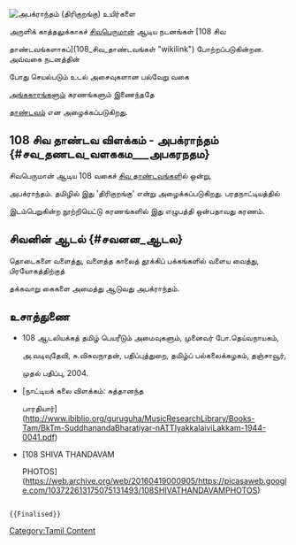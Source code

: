 ![அபக்ராந்தம் (திரிகுறங்கு)](அபக்ராந்தம்.jpg "அபக்ராந்தம் (திரிகுறங்கு)") உயிர்களை
அருளிக் காத்தலுக்காகச் [சிவபெருமான்](சிவன் "wikilink") ஆடிய நடனங்கள் [108 சிவ
தாண்டவங்களாகப்](108_சிவ_தாண்டவங்கள் "wikilink") போற்றப்படுகின்றன. அவ்வகை நடனத்தின்
போது செயல்படும் உடல் அசைவுகளான பல்வேறு வகை
[அங்ககாரங்களும்](32_அங்கஹாரங்கள் "wikilink") கரணங்களும் இணைந்ததே
[தாண்டவம்](தாண்டவம்,_லாஸ்யம் "wikilink") என அழைக்கப்படுகிறது.

## 108 சிவ தாண்டவ விளக்கம் - அபக்ராந்தம் {#சவ_தணடவ_வளககம___அபகரநதம}

சிவபெருமான் ஆடிய 108 வகைச் [சிவ தாண்டவங்கள](சிவ_தாண்டவங்கள் "wikilink")ில் ஒன்று,
அபக்ராந்தம். தமிழில் இது \'திரிகுறங்கு\' என்று அழைக்கப்படுகிறது. பரதநாட்டியத்தில்
இடம்பெறுகின்ற நூற்றியெட்டு கரணங்களில் இது எழுபத்தி ஒன்பதாவது கரணம்.

## சிவனின் ஆடல் {#சவனன_ஆடல}

தொடைகளை வளைத்து, வளைத்த காலைத் தூக்கிப் பக்கங்களில் வளைய வைத்து, பிரயோகத்திற்குத்
தக்கவாறு கைகளை அமைத்து ஆடுவது அபக்ராந்தம்.

## உசாத்துணை

-   108 ஆடலியக்கத் தமிழ் பெயரீடும் அமைவுகளும், முனைவர் போ.தெய்வநாயகம்,
    அ.வடிவுதேவி, சு.விசுவநாதன், பதிப்புத்துறை, தமிழ்ப் பல்கலைக்கழகம், தஞ்சாவூர்,
    முதல் பதிப்பு, 2004.
-   [நாட்டியக் கலை விளக்கம்: சுத்தானந்த
    பாரதியார்](http://www.ibiblio.org/guruguha/MusicResearchLibrary/Books-Tam/BkTm-SuddhanandaBharatiyar-nATTIyakkalaiviLakkam-1944-0041.pdf)
-   [108 SHIVA THANDAVAM
    PHOTOS](https://web.archive.org/web/20160419000905/https://picasaweb.google.com/103722613175075131493/108SHIVATHANDAVAMPHOTOS)

```{=mediawiki}
{{Finalised}}
```
[Category:Tamil Content](Category:Tamil_Content "wikilink")
